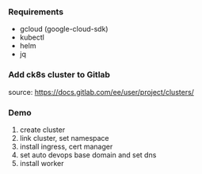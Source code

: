 ### Requirements
- gcloud (google-cloud-sdk)
- kubectl
- helm
- jq

### Add ck8s cluster to Gitlab
source: https://docs.gitlab.com/ee/user/project/clusters/

### Demo
1. create cluster
2. link cluster, set namespace
3. install ingress, cert manager
4. set auto devops base domain and set dns
5. install worker
